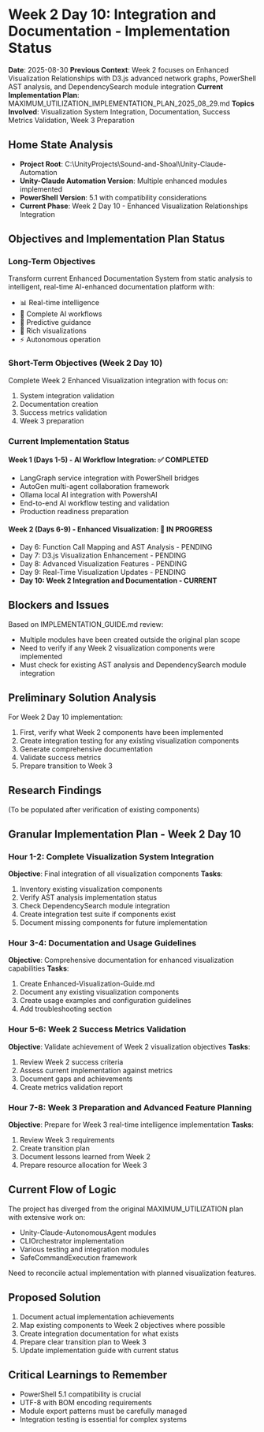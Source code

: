 # Week 2 Day 10: Integration and Documentation - Implementation Status
**Date**: 2025-08-30
**Previous Context**: Week 2 focuses on Enhanced Visualization Relationships with D3.js advanced network graphs, PowerShell AST analysis, and DependencySearch module integration
**Current Implementation Plan**: MAXIMUM_UTILIZATION_IMPLEMENTATION_PLAN_2025_08_29.md
**Topics Involved**: Visualization System Integration, Documentation, Success Metrics Validation, Week 3 Preparation

## Home State Analysis
- **Project Root**: C:\UnityProjects\Sound-and-Shoal\Unity-Claude-Automation
- **Unity-Claude Automation Version**: Multiple enhanced modules implemented
- **PowerShell Version**: 5.1 with compatibility considerations
- **Current Phase**: Week 2 Day 10 - Enhanced Visualization Relationships Integration

## Objectives and Implementation Plan Status

### Long-Term Objectives
Transform current Enhanced Documentation System from static analysis to intelligent, real-time AI-enhanced documentation platform with:
- 📊 Real-time intelligence
- 🤖 Complete AI workflows
- 🔮 Predictive guidance
- 🎨 Rich visualizations
- ⚡ Autonomous operation

### Short-Term Objectives (Week 2 Day 10)
Complete Week 2 Enhanced Visualization integration with focus on:
1. System integration validation
2. Documentation creation
3. Success metrics validation
4. Week 3 preparation

### Current Implementation Status

#### Week 1 (Days 1-5) - AI Workflow Integration: ✅ COMPLETED
- LangGraph service integration with PowerShell bridges
- AutoGen multi-agent collaboration framework
- Ollama local AI integration with PowershAI
- End-to-end AI workflow testing and validation
- Production readiness preparation

#### Week 2 (Days 6-9) - Enhanced Visualization: 🔄 IN PROGRESS
- Day 6: Function Call Mapping and AST Analysis - PENDING
- Day 7: D3.js Visualization Enhancement - PENDING
- Day 8: Advanced Visualization Features - PENDING
- Day 9: Real-Time Visualization Updates - PENDING
- **Day 10: Week 2 Integration and Documentation - CURRENT**

## Blockers and Issues
Based on IMPLEMENTATION_GUIDE.md review:
- Multiple modules have been created outside the original plan scope
- Need to verify if any Week 2 visualization components were implemented
- Must check for existing AST analysis and DependencySearch module integration

## Preliminary Solution Analysis
For Week 2 Day 10 implementation:
1. First, verify what Week 2 components have been implemented
2. Create integration testing for any existing visualization components
3. Generate comprehensive documentation
4. Validate success metrics
5. Prepare transition to Week 3

## Research Findings
(To be populated after verification of existing components)

## Granular Implementation Plan - Week 2 Day 10

### Hour 1-2: Complete Visualization System Integration
**Objective**: Final integration of all visualization components
**Tasks**:
1. Inventory existing visualization components
2. Verify AST analysis implementation status
3. Check DependencySearch module integration
4. Create integration test suite if components exist
5. Document missing components for future implementation

### Hour 3-4: Documentation and Usage Guidelines
**Objective**: Comprehensive documentation for enhanced visualization capabilities
**Tasks**:
1. Create Enhanced-Visualization-Guide.md
2. Document any existing visualization components
3. Create usage examples and configuration guidelines
4. Add troubleshooting section

### Hour 5-6: Week 2 Success Metrics Validation
**Objective**: Validate achievement of Week 2 visualization objectives
**Tasks**:
1. Review Week 2 success criteria
2. Assess current implementation against metrics
3. Document gaps and achievements
4. Create metrics validation report

### Hour 7-8: Week 3 Preparation and Advanced Feature Planning
**Objective**: Prepare for Week 3 real-time intelligence implementation
**Tasks**:
1. Review Week 3 requirements
2. Create transition plan
3. Document lessons learned from Week 2
4. Prepare resource allocation for Week 3

## Current Flow of Logic
The project has diverged from the original MAXIMUM_UTILIZATION plan with extensive work on:
- Unity-Claude-AutonomousAgent modules
- CLIOrchestrator implementation
- Various testing and integration modules
- SafeCommandExecution framework

Need to reconcile actual implementation with planned visualization features.

## Proposed Solution
1. Document actual implementation achievements
2. Map existing components to Week 2 objectives where possible
3. Create integration documentation for what exists
4. Prepare clear transition plan to Week 3
5. Update implementation guide with current status

## Critical Learnings to Remember
- PowerShell 5.1 compatibility is crucial
- UTF-8 with BOM encoding requirements
- Module export patterns must be carefully managed
- Integration testing is essential for complex systems